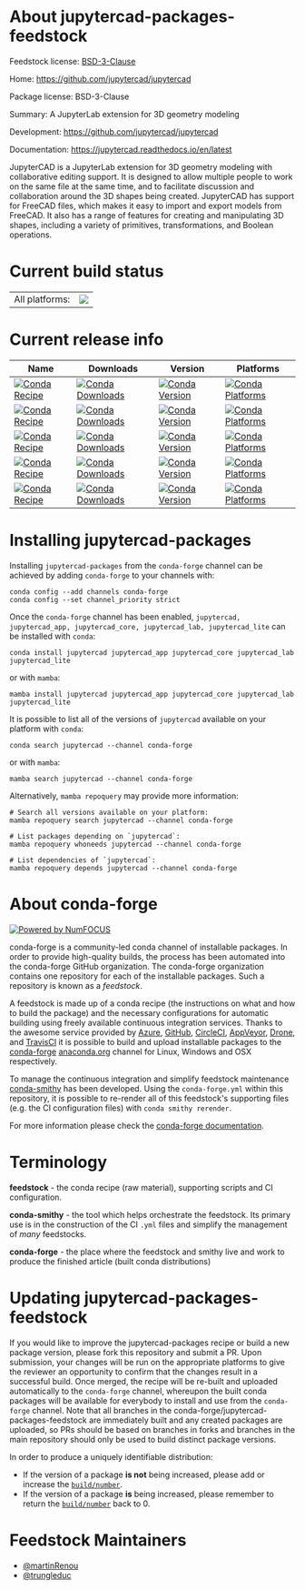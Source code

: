 About jupytercad-packages-feedstock
===================================

Feedstock license: [BSD-3-Clause](https://github.com/conda-forge/jupytercad-feedstock/blob/main/LICENSE.txt)

Home: https://github.com/jupytercad/jupytercad

Package license: BSD-3-Clause

Summary: A JupyterLab extension for 3D geometry modeling

Development: https://github.com/jupytercad/jupytercad

Documentation: https://jupytercad.readthedocs.io/en/latest

JupyterCAD is a JupyterLab extension for 3D geometry modeling with collaborative editing support. It is designed to allow multiple people to work on the same file at the same time, and to facilitate discussion and collaboration around the 3D shapes being created.
JupyterCAD has support for FreeCAD files, which makes it easy to import and export models from FreeCAD. It also has a range of features for creating and manipulating 3D shapes, including a variety of primitives, transformations, and Boolean operations.


Current build status
====================


<table><tr><td>All platforms:</td>
    <td>
      <a href="https://dev.azure.com/conda-forge/feedstock-builds/_build/latest?definitionId=19572&branchName=main">
        <img src="https://dev.azure.com/conda-forge/feedstock-builds/_apis/build/status/jupytercad-feedstock?branchName=main">
      </a>
    </td>
  </tr>
</table>

Current release info
====================

| Name | Downloads | Version | Platforms |
| --- | --- | --- | --- |
| [![Conda Recipe](https://img.shields.io/badge/recipe-jupytercad-green.svg)](https://anaconda.org/conda-forge/jupytercad) | [![Conda Downloads](https://img.shields.io/conda/dn/conda-forge/jupytercad.svg)](https://anaconda.org/conda-forge/jupytercad) | [![Conda Version](https://img.shields.io/conda/vn/conda-forge/jupytercad.svg)](https://anaconda.org/conda-forge/jupytercad) | [![Conda Platforms](https://img.shields.io/conda/pn/conda-forge/jupytercad.svg)](https://anaconda.org/conda-forge/jupytercad) |
| [![Conda Recipe](https://img.shields.io/badge/recipe-jupytercad_app-green.svg)](https://anaconda.org/conda-forge/jupytercad_app) | [![Conda Downloads](https://img.shields.io/conda/dn/conda-forge/jupytercad_app.svg)](https://anaconda.org/conda-forge/jupytercad_app) | [![Conda Version](https://img.shields.io/conda/vn/conda-forge/jupytercad_app.svg)](https://anaconda.org/conda-forge/jupytercad_app) | [![Conda Platforms](https://img.shields.io/conda/pn/conda-forge/jupytercad_app.svg)](https://anaconda.org/conda-forge/jupytercad_app) |
| [![Conda Recipe](https://img.shields.io/badge/recipe-jupytercad_core-green.svg)](https://anaconda.org/conda-forge/jupytercad_core) | [![Conda Downloads](https://img.shields.io/conda/dn/conda-forge/jupytercad_core.svg)](https://anaconda.org/conda-forge/jupytercad_core) | [![Conda Version](https://img.shields.io/conda/vn/conda-forge/jupytercad_core.svg)](https://anaconda.org/conda-forge/jupytercad_core) | [![Conda Platforms](https://img.shields.io/conda/pn/conda-forge/jupytercad_core.svg)](https://anaconda.org/conda-forge/jupytercad_core) |
| [![Conda Recipe](https://img.shields.io/badge/recipe-jupytercad_lab-green.svg)](https://anaconda.org/conda-forge/jupytercad_lab) | [![Conda Downloads](https://img.shields.io/conda/dn/conda-forge/jupytercad_lab.svg)](https://anaconda.org/conda-forge/jupytercad_lab) | [![Conda Version](https://img.shields.io/conda/vn/conda-forge/jupytercad_lab.svg)](https://anaconda.org/conda-forge/jupytercad_lab) | [![Conda Platforms](https://img.shields.io/conda/pn/conda-forge/jupytercad_lab.svg)](https://anaconda.org/conda-forge/jupytercad_lab) |
| [![Conda Recipe](https://img.shields.io/badge/recipe-jupytercad_lite-green.svg)](https://anaconda.org/conda-forge/jupytercad_lite) | [![Conda Downloads](https://img.shields.io/conda/dn/conda-forge/jupytercad_lite.svg)](https://anaconda.org/conda-forge/jupytercad_lite) | [![Conda Version](https://img.shields.io/conda/vn/conda-forge/jupytercad_lite.svg)](https://anaconda.org/conda-forge/jupytercad_lite) | [![Conda Platforms](https://img.shields.io/conda/pn/conda-forge/jupytercad_lite.svg)](https://anaconda.org/conda-forge/jupytercad_lite) |

Installing jupytercad-packages
==============================

Installing `jupytercad-packages` from the `conda-forge` channel can be achieved by adding `conda-forge` to your channels with:

```
conda config --add channels conda-forge
conda config --set channel_priority strict
```

Once the `conda-forge` channel has been enabled, `jupytercad, jupytercad_app, jupytercad_core, jupytercad_lab, jupytercad_lite` can be installed with `conda`:

```
conda install jupytercad jupytercad_app jupytercad_core jupytercad_lab jupytercad_lite
```

or with `mamba`:

```
mamba install jupytercad jupytercad_app jupytercad_core jupytercad_lab jupytercad_lite
```

It is possible to list all of the versions of `jupytercad` available on your platform with `conda`:

```
conda search jupytercad --channel conda-forge
```

or with `mamba`:

```
mamba search jupytercad --channel conda-forge
```

Alternatively, `mamba repoquery` may provide more information:

```
# Search all versions available on your platform:
mamba repoquery search jupytercad --channel conda-forge

# List packages depending on `jupytercad`:
mamba repoquery whoneeds jupytercad --channel conda-forge

# List dependencies of `jupytercad`:
mamba repoquery depends jupytercad --channel conda-forge
```


About conda-forge
=================

[![Powered by
NumFOCUS](https://img.shields.io/badge/powered%20by-NumFOCUS-orange.svg?style=flat&colorA=E1523D&colorB=007D8A)](https://numfocus.org)

conda-forge is a community-led conda channel of installable packages.
In order to provide high-quality builds, the process has been automated into the
conda-forge GitHub organization. The conda-forge organization contains one repository
for each of the installable packages. Such a repository is known as a *feedstock*.

A feedstock is made up of a conda recipe (the instructions on what and how to build
the package) and the necessary configurations for automatic building using freely
available continuous integration services. Thanks to the awesome service provided by
[Azure](https://azure.microsoft.com/en-us/services/devops/), [GitHub](https://github.com/),
[CircleCI](https://circleci.com/), [AppVeyor](https://www.appveyor.com/),
[Drone](https://cloud.drone.io/welcome), and [TravisCI](https://travis-ci.com/)
it is possible to build and upload installable packages to the
[conda-forge](https://anaconda.org/conda-forge) [anaconda.org](https://anaconda.org/)
channel for Linux, Windows and OSX respectively.

To manage the continuous integration and simplify feedstock maintenance
[conda-smithy](https://github.com/conda-forge/conda-smithy) has been developed.
Using the ``conda-forge.yml`` within this repository, it is possible to re-render all of
this feedstock's supporting files (e.g. the CI configuration files) with ``conda smithy rerender``.

For more information please check the [conda-forge documentation](https://conda-forge.org/docs/).

Terminology
===========

**feedstock** - the conda recipe (raw material), supporting scripts and CI configuration.

**conda-smithy** - the tool which helps orchestrate the feedstock.
                   Its primary use is in the construction of the CI ``.yml`` files
                   and simplify the management of *many* feedstocks.

**conda-forge** - the place where the feedstock and smithy live and work to
                  produce the finished article (built conda distributions)


Updating jupytercad-packages-feedstock
======================================

If you would like to improve the jupytercad-packages recipe or build a new
package version, please fork this repository and submit a PR. Upon submission,
your changes will be run on the appropriate platforms to give the reviewer an
opportunity to confirm that the changes result in a successful build. Once
merged, the recipe will be re-built and uploaded automatically to the
`conda-forge` channel, whereupon the built conda packages will be available for
everybody to install and use from the `conda-forge` channel.
Note that all branches in the conda-forge/jupytercad-packages-feedstock are
immediately built and any created packages are uploaded, so PRs should be based
on branches in forks and branches in the main repository should only be used to
build distinct package versions.

In order to produce a uniquely identifiable distribution:
 * If the version of a package **is not** being increased, please add or increase
   the [``build/number``](https://docs.conda.io/projects/conda-build/en/latest/resources/define-metadata.html#build-number-and-string).
 * If the version of a package **is** being increased, please remember to return
   the [``build/number``](https://docs.conda.io/projects/conda-build/en/latest/resources/define-metadata.html#build-number-and-string)
   back to 0.

Feedstock Maintainers
=====================

* [@martinRenou](https://github.com/martinRenou/)
* [@trungleduc](https://github.com/trungleduc/)


<!-- dummy commit to enable rerendering -->

